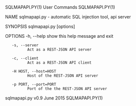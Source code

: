 SQLMAPAPI.PY(1)                                                    User Commands                                                   SQLMAPAPI.PY(1)

NAME
       sqlmapapi.py - automatic SQL injection tool, api server

SYNOPSIS
       sqlmapapi.py [options]

OPTIONS
       -h, --help
              show this help message and exit

       -s, --server
              Act as a REST-JSON API server

       -c, --client
              Act as a REST-JSON API client

       -H HOST, --host=HOST
              Host of the REST-JSON API server

       -p PORT, --port=PORT
              Port of the the REST-JSON API server

sqlmapapi.py v0.9                                                    June 2015                                                     SQLMAPAPI.PY(1)
